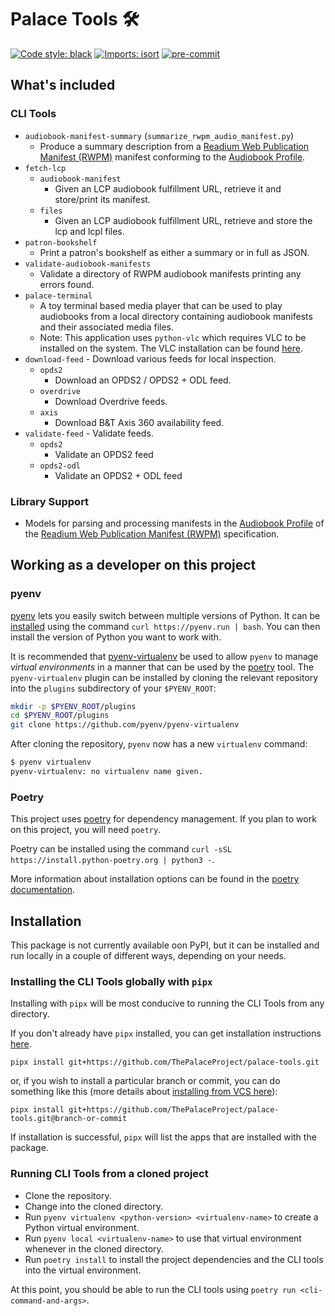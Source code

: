 # Palace Tools 🛠️

[![Code style: black](https://img.shields.io/badge/code%20style-black-000000.svg)](https://github.com/psf/black)
[![Imports: isort](https://img.shields.io/badge/%20imports-isort-%231674b1?style=flat&labelColor=ef8336)](https://pycqa.github.io/isort/)
[![pre-commit](https://img.shields.io/badge/pre--commit-enabled-brightgreen?logo=pre-commit&logoColor=white)](https://github.com/pre-commit/pre-commit)

## What's included

### CLI Tools

- `audiobook-manifest-summary` (`summarize_rwpm_audio_manifest.py`)
    - Produce a summary description from a [Readium Web Publication Manifest (RWPM)](https://github.com/readium/webpub-manifest)
manifest conforming to the [Audiobook Profile](https://github.com/readium/webpub-manifest/blob/master/profiles/audiobook.md).
- `fetch-lcp`
    - `audiobook-manifest`
        - Given an LCP audiobook fulfillment URL, retrieve it and store/print its manifest.
    - `files`
        - Given an LCP audiobook fulfillment URL, retrieve and store the lcp and lcpl files.
- `patron-bookshelf`
    - Print a patron's bookshelf as either a summary or in full as JSON.
- `validate-audiobook-manifests`
    - Validate a directory of RWPM audiobook manifests printing any errors found.
- `palace-terminal`
    - A toy terminal based media player that can be used to play audiobooks from
      a local directory containing audiobook manifests and their associated media files.
    - Note: This application uses `python-vlc` which requires VLC to be installed on
      the system. The VLC installation can be found [here](https://www.videolan.org/vlc/).
- `download-feed` - Download various feeds for local inspection.
    - `opds2`
        - Download an OPDS2 / OPDS2 + ODL feed.
    - `overdrive`
        - Download Overdrive feeds.
    - `axis`
        - Download B&T Axis 360 availability feed.
- `validate-feed` - Validate feeds.
    - `opds2`
        - Validate an OPDS2 feed
    - `opds2-odl`
        - Validate an OPDS2 + ODL feed

### Library Support

- Models for parsing and processing manifests in the
[Audiobook Profile](https://github.com/readium/webpub-manifest/blob/master/profiles/audiobook.md) of the
[Readium Web Publication Manifest (RWPM)](https://github.com/readium/webpub-manifest) specification.

## Working as a developer on this project

### pyenv

[pyenv](https://github.com/pyenv/pyenv) lets you easily switch between multiple versions of Python. It can be
[installed](https://github.com/pyenv/pyenv-installer) using the command `curl https://pyenv.run | bash`. You can then
install the version of Python you want to work with.

It is recommended that [pyenv-virtualenv](https://github.com/pyenv/pyenv-virtualenv) be used to allow `pyenv`
to manage _virtual environments_ in a manner that can be used by the [poetry](#poetry) tool. The `pyenv-virtualenv`
plugin can be installed by cloning the relevant repository into the `plugins` subdirectory of your `$PYENV_ROOT`:

```sh
mkdir -p $PYENV_ROOT/plugins
cd $PYENV_ROOT/plugins
git clone https://github.com/pyenv/pyenv-virtualenv
```

After cloning the repository, `pyenv` now has a new `virtualenv` command:

```sh
$ pyenv virtualenv
pyenv-virtualenv: no virtualenv name given.
```

### Poetry

This project uses [poetry](https://python-poetry.org/) for dependency management.
If you plan to work on this project, you will need `poetry`.

Poetry can be installed using the command `curl -sSL https://install.python-poetry.org | python3 -`.

More information about installation options can be found in the
[poetry documentation](https://python-poetry.org/docs/master/#installation).

## Installation

This package is not currently available oon PyPI, but it can be installed and run locally in a couple of
different ways, depending on your needs.

### Installing the CLI Tools globally with `pipx`

Installing with `pipx` will be most conducive to running the CLI Tools from any directory.

If you don't already have `pipx` installed, you can get installation instructions
[here](https://github.com/pypa/pipx?tab=readme-ov-file#install-pipx).

```shell
pipx install git+https://github.com/ThePalaceProject/palace-tools.git
```

or, if you wish to install a particular branch or commit, you can do something like this
(more details about [installing from VCS here](https://github.com/pypa/pipx?tab=readme-ov-file#installing-from-source-control)):

```shell
pipx install git+https://github.com/ThePalaceProject/palace-tools.git@branch-or-commit
```

If installation is successful, `pipx` will list the apps that are installed with the package.

### Running CLI Tools from a cloned project

- Clone the repository.
- Change into the cloned directory.
- Run `pyenv virtualenv <python-version> <virtualenv-name>` to create a Python virtual environment.
- Run `pyenv local <virtualenv-name>` to use that virtual environment whenever in the cloned directory.
- Run `poetry install` to install the project dependencies and the CLI tools into the virtual environment.

At this point, you should be able to run the CLI tools using `poetry run <cli-command-and-args>`.
